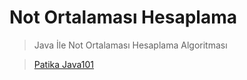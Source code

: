 # Not Ortalaması Hesaplama

>Java İle Not Ortalaması Hesaplama Algoritması

>[Patika Java101](https://www.patika.dev)